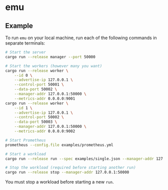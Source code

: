 # emu

## Example

To run `emu` on your local machine, run each of the following commands in separate terminals:

```bash
# Start the server
cargo run --release manager --port 50000

# Start the workers (however many you want)
cargo run --release worker \
    --id 0 \
    --advertise-ip 127.0.0.1 \
    --control-port 50001 \
    --data-port 50002 \
    --manager-addr 127.0.0.1:50000 \
    --metrics-addr 0.0.0.0:9001
cargo run --release worker \
    --id 1 \
    --advertise-ip 127.0.0.1 \
    --control-port 50002 \
    --data-port 50003 \
    --manager-addr 127.0.0.1:50000 \
    --metrics-addr 0.0.0.0:9002

# Start Prometheus
prometheus --config.file examples/prometheus.yml

# Start a workload
cargo run --release run --spec examples/single.json --manager-addr 127.0.0.1:50000

# Stop the workload (required before starting another run)
cargo run --release stop --manager-addr 127.0.0.1:50000
```

You must stop a workload before starting a new `run`.
